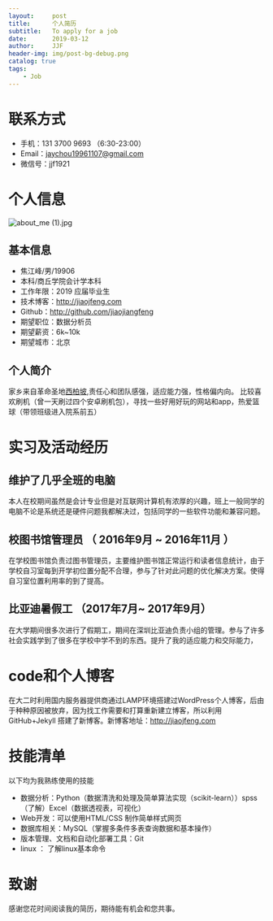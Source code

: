 ```yaml
---
layout:     post
title:      个人简历
subtitle:   To apply for a job
date:       2019-03-12
author:     JJF
header-img: img/post-bg-debug.png
catalog: true
tags:
    - Job
---
```


# 联系方式
- 手机：131 3700 9693 （6:30-23:00）
- Email：jaychou19961107@gmail.com
- 微信号：jjf1921
# 个人信息
![about_me (1).jpg](https://i.loli.net/2019/03/12/5c8773b4ba48d.jpg)

## 基本信息
 - 焦江峰/男/19906 
 - 本科/商丘学院会计学本科
 - 工作年限：2019 应届毕业生
 - 技术博客：<http://jiaojfeng.com>   
 - Github：<http://github.com/jiaojiangfeng>        
 - 期望职位：数据分析员
 - 期望薪资：6k~10k
 - 期望城市：北京
## 个人简介
家乡来自革命圣地[西柏坡](https://baike.baidu.com/item/石家庄平山县西柏坡景区/12805334?fromtitle=西柏坡&fromid=233052),责任心和团队感强，适应能力强，性格偏内向。
比较喜欢刷机（曾一天刷过四个安卓刷机包），寻找一些好用好玩的网站和app，热爱篮球（带领班级进入院系前五）
#  实习及活动经历
## 维护了几乎全班的电脑
本人在校期间虽然是会计专业但是对互联网计算机有浓厚的兴趣，班上一般同学的电脑不论是系统还是硬件问题我都解决过，包括同学的一些软件功能和兼容问题。
##  校图书馆管理员 （ 2016年9月 ~ 2016年11月 ）
在学校图书馆负责过图书管理员，主要维护图书馆正常运行和读者信息统计，由于学校自习室每到开学初位置分配不合理，参与了针对此问题的优化解决方案。使得自习室位置利用率的到了提高。
## 比亚迪暑假工  （2017年7月~ 2017年9月）
在大学期间很多次进行了假期工，期间在深圳比亚迪负责小组的管理。参与了许多社会实践学到了很多在学校中学不到的东西。提升了我的适应能力和交际能力，

  # code和个人博客
在大二时利用国内服务器提供商通过LAMP环境搭建过WordPress个人博客，后由于种种原因被放弃，因为找工作需要和打算重新建立博客，所以利用GitHub+Jekyll 搭建了新博客。新博客地址：<http://jiaojfeng.com> 
# 技能清单
以下均为我熟练使用的技能
- 数据分析：Python（数据清洗和处理及简单算法实现（scikit-learn））spss（了解）Excel（数据透视表，可视化）
- Web开发：可以使用HTML/CSS 制作简单样式网页
- 数据库相关：MySQL（掌握多条件多表查询数据和基本操作）
- 版本管理、文档和自动化部署工具：Git
- linux   ：  了解linux基本命令

      
     
# 致谢
感谢您花时间阅读我的简历，期待能有机会和您共事。
